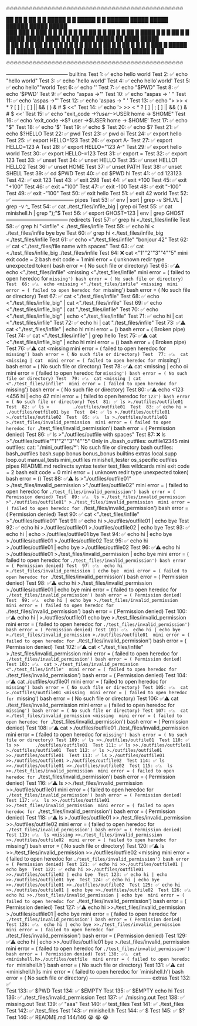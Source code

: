 🔥🔥🔥🔥🔥🔥🔥🔥🔥🔥🔥🔥🔥🔥🔥🔥🔥🔥🔥🔥🔥🔥🔥🔥🔥🔥🔥🔥🔥🔥🔥🔥🔥🔥🔥🔥🔥🔥🔥🔥🔥🔥🔥🔥🔥🔥🔥
                                                                                             
 ██    ██ █ ██    █ █ █████ █   █ █████ █     █       ██████ █████ █████ ██████ █████ █████  
 ███  ███ █ ███   █ █ █     █   █ █     █     █         ██   █     █       ██   █     █   ██ 
 █ ████ █ █ █ ██  █ █ █████ █████ ████  █     █         ██   ████  █████   ██   ████  █████  
 █  ██  █ █ █  ██ █ █     █ █   █ █     █     █         ██   █         █   ██   █     █   ██ 
 █      █ █ █   ███ █ █████ █   █ █████ █████ █████     ██   █████ █████   ██   █████ █   ██ 
                                                                                             
🔥🔥🔥🔥🔥🔥🔥🔥🔥🔥🔥🔥🔥🔥🔥🔥🔥🔥🔥🔥🔥🔥🔥🔥🔥🔥🔥🔥🔥🔥🔥🔥🔥🔥🔥🔥🔥🔥🔥🔥🔥🔥🔥🔥🔥🔥🔥
                                                                                              
———————————— builtins
Test   1: ✅ echo hello world 
Test   2: ✅ echo "hello world" 
Test   3: ✅ echo 'hello world' 
Test   4: ✅ echo hello'world' 
Test   5: ✅ echo hello""world 
Test   6: ✅ echo '' 
Test   7: ✅ echo "$PWD" 
Test   8: ✅ echo '$PWD' 
Test   9: ✅ echo "aspas ->'" 
Test  10: ✅ echo "aspas -> ' " 
Test  11: ✅ echo 'aspas ->"' 
Test  12: ✅ echo 'aspas -> " ' 
Test  13: ✅ echo "> >> < * ? [ ] | ; [ ] || && ( ) & # $  <<" 
Test  14: ✅ echo '> >> < * ? [ ] | ; [ ] || && ( ) & # $  <<' 
Test  15: ✅ echo "exit_code ->$? user ->$USER home -> $HOME" 
Test  16: ✅ echo 'exit_code ->$? user ->$USER home -> $HOME' 
Test  17: ✅ echo "$" 
Test  18: ✅ echo '$' 
Test  19: ✅ echo $ 
Test  20: ✅ echo $? 
Test  21: ✅ echo $?HELLO 
Test  22: ✅ pwd 
Test  23: ✅ pwd oi 
Test  24: ✅ export hello 
Test  25: ✅ export HELLO=123 
Test  26: ✅ export A- 
Test  27: ✅ export HELLO=123 A 
Test  28: ✅ export HELLO="123 A-" 
Test  29: ✅ export hello world 
Test  30: ✅ export HELLO-=123 
Test  31: ✅ export = 
Test  32: ✅ export 123 
Test  33: ✅ unset 
Test  34: ✅ unset HELLO 
Test  35: ✅ unset HELLO1 HELLO2 
Test  36: ✅ unset HOME 
Test  37: ✅ unset PATH 
Test  38: ✅ unset SHELL 
Test  39: ✅ cd $PWD 
Test  40: ✅ cd $PWD hi 
Test  41: ✅ cd 123123 
Test  42: ✅ exit 123 
Test  43: ✅ exit 298 
Test  44: ✅ exit +100 
Test  45: ✅ exit "+100" 
Test  46: ✅ exit +"100" 
Test  47: ✅ exit -100 
Test  48: ✅ exit "-100" 
Test  49: ✅ exit -"100" 
Test  50: ✅ exit hello 
Test  51: ✅ exit 42 world 
Test  52: ✅  
———————————— pipes
Test  53: ✅ env | sort | grep -v SHLVL | grep -v ^_ 
Test  54: ✅ cat ./test_files/infile_big | grep oi 
Test  55: ✅ cat minishell.h | grep ");"$ 
Test  56: ✅ export GHOST=123 | env | grep GHOST 
———————————— redirects
Test  57: ✅ grep hi <./test_files/infile 
Test  58: ✅ grep hi "<infile" <         ./test_files/infile 
Test  59: ✅ echo hi < ./test_files/infile bye bye 
Test  60: ✅ grep hi <./test_files/infile_big <./test_files/infile 
Test  61: ✅ echo <"./test_files/infile" "bonjour       42" 
Test  62: ✅ cat <"./test_files/file name with spaces" 
Test  63: ✅ cat <./test_files/infile_big ./test_files/infile 
Test  64: ❌ cat <"1""2""3""4""5" 
mini exit code = 2
bash exit code = 1
mini error = ( unknown redir type unexpected token)
bash error = ( No such file or directory)
Test  65: ✅⚠️  echo <"./test_files/infile" <missing <"./test_files/infile" 
mini error = ( failed to open heredoc for `missing')
bash error = ( No such file or directory)
Test  66: ✅⚠️  echo <missing <"./test_files/infile" <missing 
mini error = ( failed to open heredoc for `missing')
bash error = ( No such file or directory)
Test  67: ✅ cat <"./test_files/infile" 
Test  68: ✅ echo <"./test_files/infile_big" | cat <"./test_files/infile" 
Test  69: ✅ echo <"./test_files/infile_big" | cat "./test_files/infile" 
Test  70: ✅ echo <"./test_files/infile_big" | echo <"./test_files/infile" 
Test  71: ✅ echo hi | cat <"./test_files/infile" 
Test  72: ✅ echo hi | cat "./test_files/infile" 
Test  73: ✅⚠️  cat <"./test_files/infile" | echo hi 
mini error = ()
bash error = ( Broken pipe)
Test  74: ✅ cat <"./test_files/infile" | grep hello 
Test  75: ✅⚠️  cat <"./test_files/infile_big" | echo hi 
mini error = ()
bash error = ( Broken pipe)
Test  76: ✅⚠️  cat <missing 
mini error = ( failed to open heredoc for `missing')
bash error = ( No such file or directory)
Test  77: ✅⚠️  cat <missing | cat 
mini error = ( failed to open heredoc for `missing')
bash error = ( No such file or directory)
Test  78: ✅⚠️  cat <missing | echo oi 
mini error = ( failed to open heredoc for `missing')
bash error = ( No such file or directory)
Test  79: ✅⚠️  cat <missing | cat <"./test_files/infile" 
mini error = ( failed to open heredoc for `missing')
bash error = ( No such file or directory)
Test  80: ✅⚠️  echo <123 <456 hi | echo 42 
mini error = ( failed to open heredoc for `123')
bash error = ( No such file or directory)
Test  81: ✅ ls >./outfiles/outfile01 
Test  82: ✅ ls >         ./outfiles/outfile01 
Test  83: ✅ echo hi >         ./outfiles/outfile01 bye 
Test  84: ✅ ls >./outfiles/outfile01 >./outfiles/outfile02 
Test  85: ✅⚠️  ls >./outfiles/outfile01 >./test_files/invalid_permission 
mini error = ( failed to open heredoc for `./test_files/invalid_permission')
bash error = ( Permission denied)
Test  86: ✅ ls >"./outfiles/outfile with spaces" 
Test  87: ❌ ls >"./outfiles/outfile""1""2""3""4""5" 
Only in ./bash_outfiles: outfile12345
mini outfiles:
cat: './mini_outfiles/*': No such file or directory
bash outfiles:
bash_outfiles
bash.supp
bonus
bonus_bonus
builtins
extras
local.supp
loop.out
manual_tests
mini_outfiles
minishell_tester
os_specific
outfiles
pipes
README.md
redirects
syntax
tester
test_files
wildcards
mini exit code = 2
bash exit code = 0
mini error = ( unknown redir type unexpected token)
bash error = ()
Test  88: ✅⚠️  ls >"./outfiles/outfile01" >./test_files/invalid_permission >"./outfiles/outfile02" 
mini error = ( failed to open heredoc for `./test_files/invalid_permission')
bash error = ( Permission denied)
Test  89: ✅⚠️  ls >./test_files/invalid_permission >"./outfiles/outfile01" >./test_files/invalid_permission 
mini error = ( failed to open heredoc for `./test_files/invalid_permission')
bash error = ( Permission denied)
Test  90: ✅ cat <"./test_files/infile" >"./outfiles/outfile01" 
Test  91: ✅ echo hi >./outfiles/outfile01 | echo bye 
Test  92: ✅ echo hi >./outfiles/outfile01 >./outfiles/outfile02 | echo bye 
Test  93: ✅ echo hi | echo >./outfiles/outfile01 bye 
Test  94: ✅ echo hi | echo bye >./outfiles/outfile01 >./outfiles/outfile02 
Test  95: ✅ echo hi >./outfiles/outfile01 | echo bye >./outfiles/outfile02 
Test  96: ✅⚠️  echo hi >./outfiles/outfile01 >./test_files/invalid_permission | echo bye 
mini error = ( failed to open heredoc for `./test_files/invalid_permission')
bash error = ( Permission denied)
Test  97: ✅⚠️  echo hi >./test_files/invalid_permission | echo bye 
mini error = ( failed to open heredoc for `./test_files/invalid_permission')
bash error = ( Permission denied)
Test  98: ✅⚠️  echo hi >./test_files/invalid_permission >./outfiles/outfile01 | echo bye 
mini error = ( failed to open heredoc for `./test_files/invalid_permission')
bash error = ( Permission denied)
Test  99: ✅⚠️  echo hi | echo bye >./test_files/invalid_permission 
mini error = ( failed to open heredoc for `./test_files/invalid_permission')
bash error = ( Permission denied)
Test 100: ✅⚠️  echo hi | >./outfiles/outfile01 echo bye >./test_files/invalid_permission 
mini error = ( failed to open heredoc for `./test_files/invalid_permission')
bash error = ( Permission denied)
Test 101: ✅⚠️  echo hi | echo bye >./test_files/invalid_permission >./outfiles/outfile01 
mini error = ( failed to open heredoc for `./test_files/invalid_permission')
bash error = ( Permission denied)
Test 102: ✅⚠️  cat <"./test_files/infile" >./test_files/invalid_permission 
mini error = ( failed to open heredoc for `./test_files/invalid_permission')
bash error = ( Permission denied)
Test 103: ✅⚠️  cat >./test_files/invalid_permission <"./test_files/infile" 
mini error = ( failed to open heredoc for `./test_files/invalid_permission')
bash error = ( Permission denied)
Test 104: ✅⚠️  cat <missing >./outfiles/outfile01 
mini error = ( failed to open heredoc for `missing')
bash error = ( No such file or directory)
Test 105: ✅⚠️  cat >./outfiles/outfile01 <missing 
mini error = ( failed to open heredoc for `missing')
bash error = ( No such file or directory)
Test 106: ✅⚠️  cat <missing >./test_files/invalid_permission 
mini error = ( failed to open heredoc for `missing')
bash error = ( No such file or directory)
Test 107: ✅⚠️  cat >./test_files/invalid_permission <missing 
mini error = ( failed to open heredoc for `./test_files/invalid_permission')
bash error = ( Permission denied)
Test 108: ✅⚠️  cat >./outfiles/outfile01 <missing >./test_files/invalid_permission 
mini error = ( failed to open heredoc for `missing')
bash error = ( No such file or directory)
Test 109: ✅ ls >>./outfiles/outfile01 
Test 110: ✅ ls >>      ./outfiles/outfile01 
Test 111: ✅ ls >>./outfiles/outfile01 >./outfiles/outfile01 
Test 112: ✅ ls >./outfiles/outfile01 >>./outfiles/outfile01 
Test 113: ✅ ls >./outfiles/outfile01 >>./outfiles/outfile01 >./outfiles/outfile02 
Test 114: ✅ ls >>./outfiles/outfile01 >>./outfiles/outfile02 
Test 115: ✅⚠️  ls >>./test_files/invalid_permission 
mini error = ( failed to open heredoc for `./test_files/invalid_permission')
bash error = ( Permission denied)
Test 116: ✅⚠️  ls >>./test_files/invalid_permission >>./outfiles/outfile01 
mini error = ( failed to open heredoc for `./test_files/invalid_permission')
bash error = ( Permission denied)
Test 117: ✅⚠️  ls >>./outfiles/outfile01 >>./test_files/invalid_permission 
mini error = ( failed to open heredoc for `./test_files/invalid_permission')
bash error = ( Permission denied)
Test 118: ✅⚠️  ls >./outfiles/outfile01 >>./test_files/invalid_permission >>./outfiles/outfile02 
mini error = ( failed to open heredoc for `./test_files/invalid_permission')
bash error = ( Permission denied)
Test 119: ✅⚠️  ls <missing >>./test_files/invalid_permission >>./outfiles/outfile02 
mini error = ( failed to open heredoc for `missing')
bash error = ( No such file or directory)
Test 120: ✅⚠️  ls >>./test_files/invalid_permission >>./outfiles/outfile02 <missing 
mini error = ( failed to open heredoc for `./test_files/invalid_permission')
bash error = ( Permission denied)
Test 121: ✅ echo hi >>./outfiles/outfile01 | echo bye 
Test 122: ✅ echo hi >>./outfiles/outfile01 >>./outfiles/outfile02 | echo bye 
Test 123: ✅ echo hi | echo >>./outfiles/outfile01 bye 
Test 124: ✅ echo hi | echo bye >>./outfiles/outfile01 >>./outfiles/outfile02 
Test 125: ✅ echo hi >>./outfiles/outfile01 | echo bye >>./outfiles/outfile02 
Test 126: ✅⚠️  echo hi >>./test_files/invalid_permission | echo bye 
mini error = ( failed to open heredoc for `./test_files/invalid_permission')
bash error = ( Permission denied)
Test 127: ✅⚠️  echo hi >>./test_files/invalid_permission >./outfiles/outfile01 | echo bye 
mini error = ( failed to open heredoc for `./test_files/invalid_permission')
bash error = ( Permission denied)
Test 128: ✅⚠️  echo hi | echo bye >>./test_files/invalid_permission 
mini error = ( failed to open heredoc for `./test_files/invalid_permission')
bash error = ( Permission denied)
Test 129: ✅⚠️  echo hi | echo >>./outfiles/outfile01 bye >./test_files/invalid_permission 
mini error = ( failed to open heredoc for `./test_files/invalid_permission')
bash error = ( Permission denied)
Test 130: ✅⚠️  cat <minishell.h>./outfiles/outfile 
mini error = ( failed to open heredoc for `minishell.h')
bash error = ( No such file or directory)
Test 131: ✅⚠️  cat <minishell.h|ls 
mini error = ( failed to open heredoc for `minishell.h')
bash error = ( No such file or directory)
———————————— extras
Test 132: ✅  
Test 133: ✅ $PWD 
Test 134: ✅ $EMPTY 
Test 135: ✅ $EMPTY echo hi 
Test 136: ✅ ./test_files/invalid_permission 
Test 137: ✅ ./missing.out 
Test 138: ✅ missing.out 
Test 139: ✅ "aaa" 
Test 140: ✅ test_files 
Test 141: ✅ ./test_files 
Test 142: ✅ /test_files 
Test 143: ✅ minishell.h 
Test 144: ✅ $ 
Test 145: ✅ $? 
Test 146: ✅ README.md 
144/146
😭 😭 😭